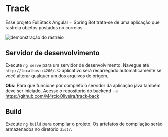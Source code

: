 # Track

Esse projeto FullStack Angular + Spring Bot  trata-se de uma aplicação que rastreia objetos postados no correios.

![demonstração do rastreio](https://uploaddeimagens.com.br/images/004/250/499/original/screen.jpg?1670208514)


## Servidor de desenvolvimento

Execute `ng serve` para um servidor de desenvolvimento. Navegue até `http://localhost:4200/`. O aplicativo será recarregado automaticamente se você alterar qualquer um dos arquivos de origem.

**Obs:** Para que funcione por completo o servidor da aplicação java também deve ser iniciado. Acesse o reposítorio do backend --> https://github.com/M4rcioOliveira/track-back


## Build

Execute `ng build` para compilar o projeto. Os artefatos de compilação serão armazenados no diretório `dist/`.
